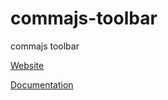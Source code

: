 # commajs-toolbar
commajs toolbar

[Website](https://www.commajs.com)

[Documentation](https://www.commajs.com/docs)

